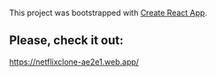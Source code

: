 This project was bootstrapped with [Create React App](https://github.com/facebook/create-react-app).

## Please, check it out:
https://netflixclone-ae2e1.web.app/
